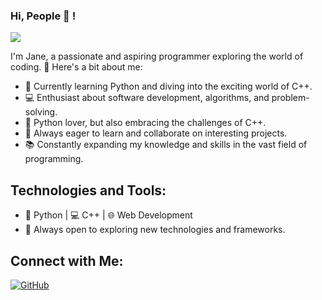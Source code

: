 ### Hi, People 👋 !

![](https://media.giphy.com/media/KpACNEh8jXK2Q/giphy.gif)

I'm Jane, a passionate and aspiring programmer exploring the world of coding. 🚀 Here's a bit about me:

- 🌱 Currently learning Python and diving into the exciting world of C++.
- 💻 Enthusiast about software development, algorithms, and problem-solving.
- 🐍 Python lover, but also embracing the challenges of C++.
- 🤔 Always eager to learn and collaborate on interesting projects.
- 📚 Constantly expanding my knowledge and skills in the vast field of programming.

## Technologies and Tools:
- 🐍 Python | 💻 C++ | 🌐 Web Development
- 🧠 Always open to exploring new technologies and frameworks.

## Connect with Me:
[![GitHub](https://img.shields.io/badge/GitHub-YourGitHub-green?style=flat&logo=github)](YourGitHubProfile)
